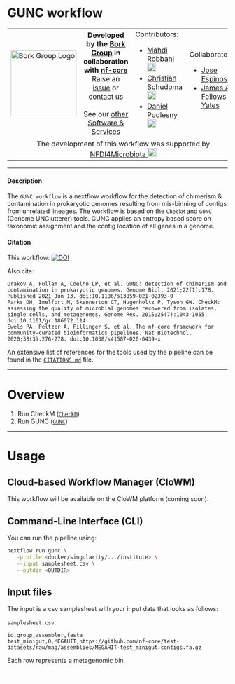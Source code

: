 # GUNC workflow
<table>
  <tr width="100%">
    <td width="150px">
      <a href="https://www.bork.embl.de/"><img src="https://www.bork.embl.de/assets/img/normal_version.png" alt="Bork Group Logo" width="150px" height="auto"></a>
    </td>
    <td width="425px" align="center">
      <b>Developed by the <a href="https://www.bork.embl.de/">Bork Group</a> in collaboration with <a href="https://nf-co.re/">nf-core</a></b><br>
      Raise an <a href="https://github.com/grp-bork/gunc_workflow/issues">issue</a> or <a href="mailto:N4M@embl.de">contact us</a><br><br>
      See our <a href="https://www.bork.embl.de/services.html">other Software & Services</a>
    </td>
    <td width="250px">
      Contributors:<br>
      <ul>
        <li>
          <a href="https://github.com/mahdi-robbani/">Mahdi Robbani</a> <a href="https://orcid.org/0000-0003-0161-0559"><img src="https://orcid.org/assets/vectors/orcid.logo.icon.svg" alt="ORCID icon" width="20px" height="20px"></a><br>
        </li>
        <li>
          <a href="https://github.com/cschu/">Christian Schudoma</a> <a href="https://orcid.org/0000-0003-1157-1354"><img src="https://orcid.org/assets/vectors/orcid.logo.icon.svg" alt="ORCID icon" width="20px" height="20px"></a><br>
        </li>
        <li>
          <a href="https://github.com/danielpodlesny/">Daniel Podlesny</a> <a href="https://orcid.org/0000-0002-5685-0915"><img src="https://orcid.org/assets/vectors/orcid.logo.icon.svg" alt="ORCID icon" width="20px" height="20px"></a><br>
        </li>
      </ul>
    </td>
    <td width="250px">
      Collaborators:<be>
      <ul>
        <li>
          <a href="https://github.com/JoseEspinosa/">Jose Espinosa</a>
        </li>
        <li>
          <a href="https://github.com/jfy133/">James A. Fellows Yates</a>
        </li>
      </ul>
    </td>
  </tr>
  <tr>
    <td colspan="4" align="center">The development of this workflow was supported by <a href="https://www.nfdi4microbiota.de/">NFDI4Microbiota <img src="https://github.com/user-attachments/assets/1e78f65e-9828-46c0-834c-0ed12ca9d5ed" alt="NFDI4Microbiota icon" width="20px" height="20px"></a> 
</td>
  </tr>
</table>
        
---
#### Description

The `GUNC workflow` is a nextflow workflow for the detection of chimerism & contamination in prokaryotic genomes resulting from mis-binning of contigs from unrelated lineages. The workflow is based on the `CheckM` and `GUNC` (Genome UNClutterer) tools. GUNC applies an entropy based score on taxonomic assignment and the contig location of all genes in a genome.

#### Citation
This workflow: [![DOI](https://zenodo.org/badge/DOI/10.5281/zenodo.13143009.svg)](https://doi.org/10.5281/zenodo.13143009)

Also cite:
```
Orakov A, Fullam A, Coelho LP, et al. GUNC: detection of chimerism and contamination in prokaryotic genomes. Genome Biol. 2021;22(1):178. Published 2021 Jun 13. doi:10.1186/s13059-021-02393-0
Parks DH, Imelfort M, Skennerton CT, Hugenholtz P, Tyson GW. CheckM: assessing the quality of microbial genomes recovered from isolates, single cells, and metagenomes. Genome Res. 2015;25(7):1043-1055. doi:10.1101/gr.186072.114
Ewels PA, Peltzer A, Fillinger S, et al. The nf-core framework for community-curated bioinformatics pipelines. Nat Biotechnol. 2020;38(3):276-278. doi:10.1038/s41587-020-0439-x
```

An extensive list of references for the tools used by the pipeline can be found in the [`CITATIONS.md`](https://raw.githubusercontent.com/grp-bork/gunc_workflow/master/CITATIONS.md) file.

---
# Overview
1. Run CheckM ([`CheckM`](https://ecogenomics.github.io/CheckM/))
2. Run GUNC ([`GUNC`](https://grp-bork.embl-community.io/gunc/index.html))

---
# Usage
## Cloud-based Workflow Manager (CloWM)
This workflow will be available on the CloWM platform (coming soon).

## Command-Line Interface (CLI)
You can run the pipeline using:
```bash
nextflow run gunc \
   -profile <docker/singularity/.../institute> \
   --input samplesheet.csv \
   --outdir <OUTDIR>
```

## Input files
The input is a csv samplesheet with your input data that looks as follows:

`samplesheet.csv`:

```csv
id,group,assembler,fasta
test_minigut,0,MEGAHIT,https://github.com/nf-core/test-datasets/raw/mag/assemblies/MEGAHIT-test_minigut.contigs.fa.gz
```

Each row represents a metagenomic bin.

.

